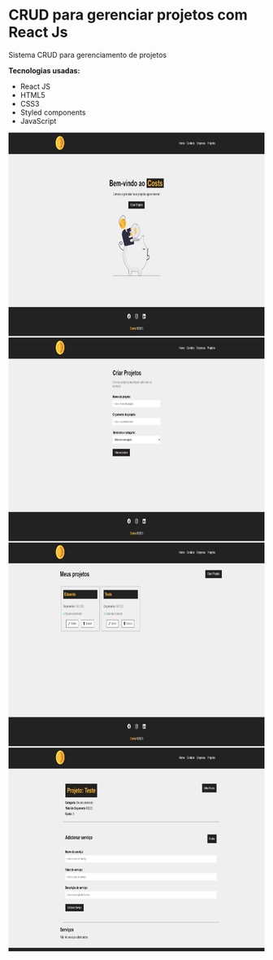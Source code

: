 # CRUD para gerenciar projetos com React Js

<p>Sistema CRUD para gerenciamento de projetos</p>
<strong>Tecnologias usadas:</strong>
<ul>
  <li>React JS</li>
  <li>HTML5</li>
  <li>CSS3</li>
  <li>Styled components</li>
  <li>JavaScript</li>
</ul>
<img width= 650 height=400 src="https://github.com/eduardolima002/Costs-React/blob/main/imagens/inicio.png">
<img width= 650 height=400 src="https://github.com/eduardolima002/Costs-React/blob/main/imagens/criarProjeto.png">
<img width= 650 height=400 src="https://github.com/eduardolima002/Costs-React/blob/main/imagens/projetos.png">
<img width= 650 height=400 src="https://github.com/eduardolima002/Costs-React/blob/main/imagens/adicionarServico.png">

